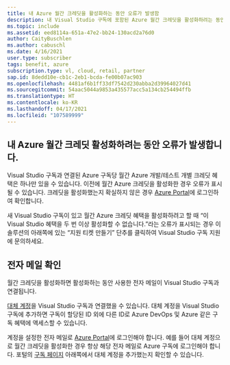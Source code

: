 ```yaml
---
title: 내 Azure 월간 크레딧을 활성화하는 동안 오류가 발생함
description: 내 Visual Studio 구독에 포함된 Azure 월간 크레딧을 활성화하려는 동안 오류가 발생합니다.
ms.topic: include
ms.assetid: eed8114a-651a-47e2-bb24-130acd2a76d0
author: CaityBuschlen
ms.author: cabuschl
ms.date: 4/16/2021
user.type: subscriber
tags: benefit, azure
subscription.type: vl, cloud, retail, partner
sap.id: 8dedd10e-cb1c-2eb1-bcda-fe00b07ac903
ms.openlocfilehash: 4481af6b1ff33df7542d230abba2d39964027d41
ms.sourcegitcommit: 54aac5044a9853a435577acc5a134cb254494ffb
ms.translationtype: HT
ms.contentlocale: ko-KR
ms.lasthandoff: 04/17/2021
ms.locfileid: "107589999"
---
```

## <a name="im-getting-an-error-while-trying-to-activate-my-azure-monthly-credit"></a>내 Azure 월간 크레딧 활성화하려는 동안 오류가 발생합니다.

Visual Studio 구독과 연결된 Azure 구독당 월간 Azure 개발/테스트 개별 크레딧 혜택은 하나만 있을 수 있습니다. 이전에 월간 Azure 크레딧을 활성화한 경우 오류가 표시될 수 있습니다. 크레딧을 활성화했는지 확실하지 않은 경우 [Azure Portal](https://portal.azure.com/)에 로그인하여 확인합니다. 

새 Visual Studio 구독이 있고 월간 Azure 크레딧 혜택을 활성화하려고 할 때 “이 Visual Studio 혜택을 두 번 이상 활성화할 수 없습니다.”라는 오류가 표시되는 경우 이 솔루션의 아래쪽에 있는 “지원 티켓 만들기” 단추를 클릭하여 Visual Studio 구독 지원에 문의하세요. 

## <a name="verify-your-email"></a>전자 메일 확인 

월간 크레딧을 활성화하면 활성화하는 동안 사용한 전자 메일이 Visual Studio 구독과 연결됩니다.  

[대체 계정](https://docs.microsoft.com/visualstudio/subscriptions/vs-alternate-identity)을 Visual Studio 구독과 연결했을 수 있습니다. 대체 계정을 Visual Studio 구독에 추가하면 구독이 할당된 ID 외에 다른 ID로 Azure DevOps 및 Azure 같은 구독 혜택에 액세스할 수 있습니다.  

계정을 설정한 전자 메일로 [Azure Portal](https://portal.azure.com/)에 로그인해야 합니다. 예를 들어 대체 계정으로 월간 크레딧을 활성화한 경우 항상 해당 전자 메일로 Azure 구독에 로그인해야 합니다. 포털의 [구독 페이지](https://my.visualstudio.com/subscriptions) 아래쪽에서 대체 계정을 추가했는지 확인할 수 있습니다.